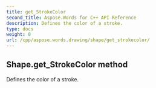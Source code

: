 ```yaml
---
title: get_StrokeColor
second_title: Aspose.Words for C++ API Reference
description: Defines the color of a stroke. 
type: docs
weight: 0
url: /cpp/aspose.words.drawing/shape/get_strokecolor/
---
```

## Shape.get_StrokeColor method


Defines the color of a stroke.


